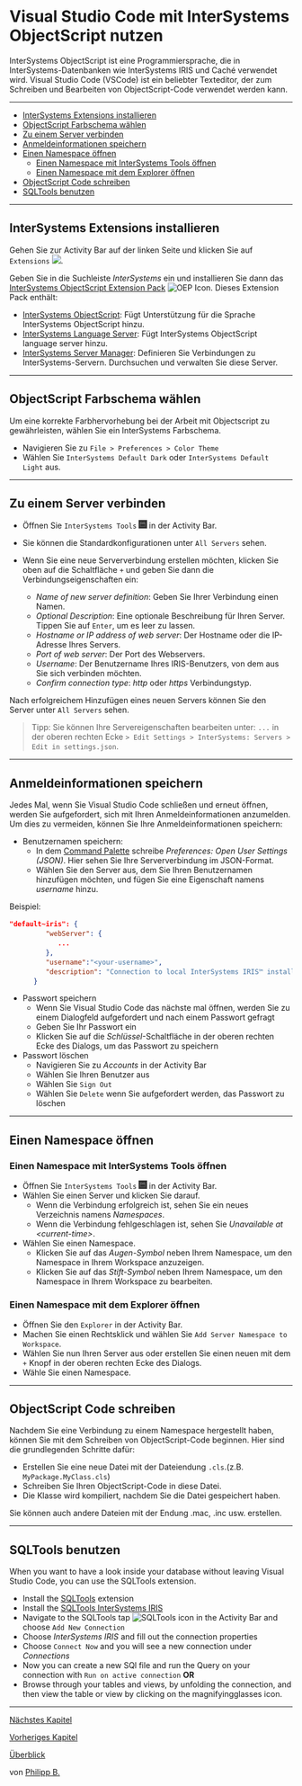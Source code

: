 # Visual Studio Code mit InterSystems ObjectScript nutzen

InterSystems ObjectScript ist eine Programmiersprache, die in InterSystems-Datenbanken wie InterSystems IRIS und Caché verwendet wird. Visual Studio Code (VSCode) ist ein beliebter Texteditor, der zum Schreiben und Bearbeiten von ObjectScript-Code verwendet werden kann.

---

* [InterSystems Extensions installieren](#intersystems-extensions-installieren)
* [ObjectScript Farbschema wählen](#objectscript-farbschema-wählen)
* [Zu einem Server verbinden](#zu-einem-server-verbinden)
* [Anmeldeinformationen speichern](#anmeldeinformationen-speichern)
* [Einen Namespace öffnen](#einen-namespace-öffnen)
  * [Einen Namespace mit InterSystems Tools öffnen](#einen-namespace-mit-intersystems-tools-öffnen)
  * [Einen Namespace mit dem Explorer öffnen](#einen-namespace-mit-dem-explorer-öffnen)
* [ObjectScript Code schreiben](#objectscript-code-schreiben)
* [SQLTools benutzen](#sqltools-benutzen)

---

## InterSystems Extensions installieren
Gehen Sie zur Activity Bar auf der linken Seite und klicken Sie auf `Extensions` <img src = "https://i0.wp.com/www.phdata.io/wp-content/uploads/2021/06/VSCode-Extension-Icon-.png" tile = "Extensions Icon" width = "3%"/>.

Geben Sie in die Suchleiste *InterSystems* ein und installieren Sie dann das [InterSystems ObjectScript Extension Pack](https://marketplace.visualstudio.com/items?itemName=intersystems-community.objectscript-pack) <img src = "https://intersystems-community.gallerycdn.vsassets.io/extensions/intersystems-community/objectscript-pack/1.0.3/1612388253024/Microsoft.VisualStudio.Services.Icons.Default" title = "OEP Icon" width = "3%"/>. Dieses Extension Pack enthält:

* [InterSystems ObjectScript](https://marketplace.visualstudio.com/items?itemName=intersystems-community.vscode-objectscript): Fügt Unterstützung für die Sprache InterSystems ObjectScript hinzu.
* [InterSystems Language Server](https://marketplace.visualstudio.com/items?itemName=intersystems.language-server): Fügt InterSystems ObjectScript language server hinzu.
* [InterSystems Server Manager](https://marketplace.visualstudio.com/items?itemName=intersystems-community.servermanager): Definieren Sie Verbindungen zu InterSystems-Servern. Durchsuchen und verwalten Sie diese Server.

---

## ObjectScript Farbschema wählen

Um eine korrekte Farbhervorhebung bei der Arbeit mit Objectscript zu gewährleisten, wählen Sie ein InterSystems Farbschema.

* Navigieren Sie zu `File > Preferences > Color Theme`
* Wählen Sie `InterSystems Default Dark` oder `InterSystems Default Light` aus.

---

## Zu einem Server verbinden

* Öffnen Sie `InterSystems Tools` <img src = "../imgs/InterSystemsToolsIcon.png" title = "InterSystemsToolsIcon" width = "3%"/> in der Activity Bar.
* Sie können die Standardkonfigurationen unter `All Servers` sehen.
* Wenn Sie eine neue Serververbindung erstellen möchten, klicken Sie oben auf die Schaltfläche `+` und geben Sie dann die Verbindungseigenschaften ein:

  * *Name of new server definition*: Geben Sie Ihrer Verbindung einen Namen.
  * *Optional Description*: Eine optionale Beschreibung für Ihren Server. Tippen Sie auf `Enter`, um es leer zu lassen.
  * *Hostname or IP address of web server*: Der Hostname oder die IP-Adresse Ihres Servers.
  * *Port of web server*: Der Port des Webservers.
  * *Username*: Der Benutzername Ihres IRIS-Benutzers, von dem aus Sie sich verbinden möchten.
  * *Confirm connection type*: *http* oder *https* Verbindungstyp.

Nach erfolgreichem Hinzufügen eines neuen Servers können Sie den Server unter `All Servers` sehen.

> Tipp: Sie können Ihre Servereigenschaften bearbeiten unter: `...` in der oberen rechten Ecke `> Edit Settings > InterSystems: Servers > Edit in settings.json`.

---

## Anmeldeinformationen speichern

Jedes Mal, wenn Sie Visual Studio Code schließen und erneut öffnen, werden Sie aufgefordert, sich mit Ihren Anmeldeinformationen anzumelden. Um dies zu vermeiden, können Sie Ihre Anmeldeinformationen speichern:

* Benutzernamen speichern:
  * In dem [Command Palette](KeyboardShortcuts.md#command-palette) schreibe *Preferences: Open User Settings (JSON)*. Hier sehen Sie Ihre Serververbindung im JSON-Format.
  * Wählen Sie den Server aus, dem Sie Ihren Benutzernamen hinzufügen möchten, und fügen Sie eine Eigenschaft namens *username* hinzu.

Beispiel:

````json
"default~iris": {
         "webServer": {
            ...
         },
         "username":"<your-username>",
         "description": "Connection to local InterSystems IRIS™ installed with default settings."
      }
````

* Passwort speichern
  * Wenn Sie Visual Studio Code das nächste mal öffnen, werden Sie zu einem Dialogfeld aufgefordert und nach einem Passwort gefragt
  * Geben Sie Ihr Passwort ein
  * Klicken Sie auf die *Schlüssel*-Schaltfläche in der oberen rechten Ecke des Dialogs, um das Passwort zu speichern
* Passwort löschen
  * Navigieren Sie zu *Accounts* in der Activity Bar
  * Wählen Sie Ihren Benutzer aus
  * Wählen Sie `Sign Out`
  * Wählen Sie `Delete` wenn Sie aufgefordert werden, das Passwort zu löschen

---

## Einen Namespace öffnen

### Einen Namespace mit InterSystems Tools öffnen

* Öffnen Sie `InterSystems Tools` <img src = "../imgs/InterSystemsToolsIcon.png" title = "InterSystemsToolsIcon" width = "3%"/> in der Activity Bar.
* Wählen Sie einen Server und klicken Sie darauf.
  * Wenn die Verbindung erfolgreich ist, sehen Sie ein neues Verzeichnis namens *Namespaces*.
  * Wenn die Verbindung fehlgeschlagen ist, sehen Sie *Unavailable at \<current-time\>*.
* Wählen Sie einen Namespace.
  * Klicken Sie auf das *Augen-Symbol* neben Ihrem Namespace, um den Namespace in Ihrem Workspace anzuzeigen.
  * Klicken Sie auf das *Stift-Symbol* neben Ihrem Namespace, um den Namespace in Ihrem Workspace zu bearbeiten.

### Einen Namespace mit dem Explorer öffnen

* Öffnen Sie den `Explorer` in der Activity Bar.
* Machen Sie einen Rechtsklick und wählen Sie `Add Server Namespace to Workspace`.
* Wählen Sie nun Ihren Server aus oder erstellen Sie einen neuen mit dem `+` Knopf in der oberen rechten Ecke des Dialogs.
* Wähle Sie einen Namespace.

---

## ObjectScript Code schreiben

Nachdem Sie eine Verbindung zu einem Namespace hergestellt haben, können Sie mit dem Schreiben von ObjectScript-Code beginnen. Hier sind die grundlegenden Schritte dafür:

* Erstellen Sie eine neue Datei mit der Dateiendung `.cls`.(z.B.  `MyPackage.MyClass.cls`)
* Schreiben Sie Ihren ObjectScript-Code in diese Datei.
* Die Klasse wird kompiliert, nachdem Sie die Datei gespeichert haben.

Sie können auch andere Dateien mit der Endung .mac, .inc usw. erstellen.

---

## SQLTools benutzen

When you want to have a look inside your database without leaving Visual Studio Code, you can use the SQLTools extension.

* Install the [SQLTools](https://marketplace.visualstudio.com/items?itemName=mtxr.sqltools) extension
* Install the [SQLTools InterSystems IRIS](https://marketplace.visualstudio.com/items?itemName=intersystems-community.sqltools-intersystems-driver)
* Navigate to the SQLTools tap <img src ="https://raw.githubusercontent.com/intersystems-community/sqltools-intersystems-driver/master/docs/assets/img/activitybar.png" title = "SQLTools icon"> in the Activity Bar and choose `Add New Connection`
* Choose *InterSystems IRIS* and fill out the connection properties
* Choose `Connect Now` and you will see a new connection under *Connections*
* Now you can create a new SQl file and run the Query on your connection with `Run on active connection`
**OR**
* Browse through your tables and views, by unfolding the connection, and then view the table or view by clicking on the magnifyingglasses icon.

---

[Nächstes Kapitel](TipsForVsCode.md)

[Vorheriges Kapitel](GettingStartedWithVSCode.md)

[Überblick](../README.md)

von [Philipp B.](https://github.com/phil1436)
